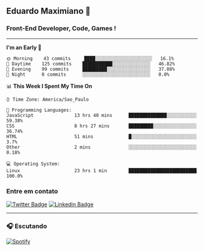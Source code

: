 ## Eduardo Maximiano 👋

### Front-End Developer, Code, Games !

---

<!--START_SECTION:waka-->
**I'm an Early 🐤** 

```text
🌞 Morning    43 commits     ████░░░░░░░░░░░░░░░░░░░░░   16.1% 
🌆 Daytime    125 commits    ███████████░░░░░░░░░░░░░░   46.82% 
🌃 Evening    99 commits     █████████░░░░░░░░░░░░░░░░   37.08% 
🌙 Night      0 commits      ░░░░░░░░░░░░░░░░░░░░░░░░░   0.0%

```


📊 **This Week I Spent My Time On** 

```text
⌚︎ Time Zone: America/Sao_Paulo

💬 Programming Languages: 
JavaScript               13 hrs 40 mins      ██████████████░░░░░░░░░░░   59.38% 
CSS                      8 hrs 27 mins       █████████░░░░░░░░░░░░░░░░   36.74% 
HTML                     51 mins             █░░░░░░░░░░░░░░░░░░░░░░░░   3.7% 
Other                    2 mins              ░░░░░░░░░░░░░░░░░░░░░░░░░   0.18%

💻 Operating System: 
Linux                    23 hrs 1 min        █████████████████████████   100.0%

```


<!--END_SECTION:waka-->

### Entre em contato

[![Twitter Badge](https://img.shields.io/badge/-@edmaxi-1ca0f1?style=flat-square&labelColor=1ca0f1&logo=twitter&logoColor=white&link=https://twitter.com/edmaxi)](https://twitter.com/edmaxi)
[![Linkedin Badge](https://img.shields.io/badge/-Eduardo_Maximiano-0077B5?style=flat-square&logo=Linkedin&logoColor=white&link=https://www.linkedin.com/in/maximiano-eduardo)](https://www.linkedin.com/in/maximiano-eduardo)

---

### 🎧 Escutando
[![Spotify](https://novatorem-sandy.vercel.app/api/spotify)](https://open.spotify.com/user/comgigo)
